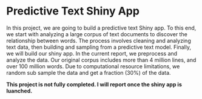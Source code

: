 # Predictive Text Shiny App
In this project, we are going to build a predictive text Shiny app. To this end, we start with analyzing a large corpus of text documents to discover the relationship between words. The process involves cleaning and analyzing text data, then building and sampling from a predictive text model. Finally, we will build our shiny app. In the current report, we preprocess and analyze the data. Our original corpus includes more than 4 million lines, and over 100 million words. Due to computational resource limitations, we random sub sample the data and get a fraction (30%) of the data. 

**This project is not fully completed. I will report once the shiny app is luanched.** 

